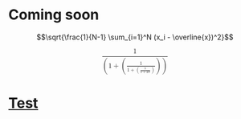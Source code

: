<!-- TITLE: MathML & TeX math equations  -->
<!-- SUBTITLE: How to include math equations in your page -->

# Coming soon
$$\sqrt{\frac{1}{N-1} \sum_{i=1}^N (x_i - \overline{x})^2}$$

<math xmlns="http://www.w3.org/1998/Math/MathML" display="block">
  <mfrac>
    <mn>1</mn>
    <mrow>
      <mo>(</mo>
      <mrow>
        <mn>1</mn>
        <mo>+</mo>
        <mrow>
          <mo>(</mo>
          <mfrac>
            <mn>1</mn>
            <mrow>
              <mn>1</mn>
              <mo>+</mo>
              <mrow>
                <mo>(</mo>
                <mfrac>
                  <mn>1</mn>
                  <mrow>
                    <mn>1</mn>
                    <mo>+</mo>
                    <mn>2</mn>
                    <mi>x</mi>
                  </mrow>
                </mfrac>
                <mo>)</mo>
              </mrow>
            </mrow>
          </mfrac>
          <mo>)</mo>
        </mrow>
      </mrow>
      <mo>)</mo>
    </mrow>
  </mfrac>
</math>

# [Test](/)